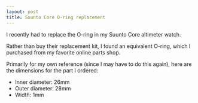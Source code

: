 ```yaml
---
layout: post
title: Suunto Core O-ring replacement
---
```


I recently had to replace the O-ring in my Suunto Core altimeter watch.

Rather than buy their replacement kit, I found an equivalent O-ring, which I
purchased from my favorite online parts shop.

Primarily for my own reference (since I may have to do this again), here are the
dimensions for the part I ordered:

 - Inner diameter: 26mm
 - Outer diameter: 28mm
 - Width: 1mm